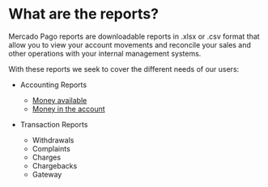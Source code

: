 # What are the reports?

Mercado Pago reports are downloadable reports in .xlsx or .csv format that allow you to view your account movements and reconcile your sales and other operations with your internal management systems.

With these reports we seek to cover the different needs of our users: 

* Accounting Reports
    + [Money available](https://www.mercadopago.com.ar/developers/en/guides/reports/available-money/introduction/)
    + [Money in the account](https://www.mercadopago.com.ar/developers/en/guides/reports/account-money/introduction/)

* Transaction Reports
    + Withdrawals
    + Complaints
    + Charges
    + Chargebacks
    + Gateway
